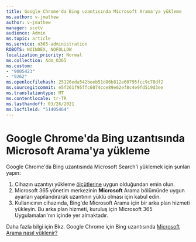 ```yaml
---
title: Google Chrome'da Bing uzantısında Microsoft Arama'ya yükleme
ms.author: v-jmathew
author: v-jmathew
manager: scotv
audience: Admin
ms.topic: article
ms.service: o365-administration
ROBOTS: NOINDEX, NOFOLLOW
localization_priority: Normal
ms.collection: Adm_O365
ms.custom:
- "9005423"
- "9262"
ms.openlocfilehash: 25126eda542beeb51d86b812e60795fcc9c78df2
ms.sourcegitcommit: e5f261f95ffc6074cce89e62ef8c4e9fd519d3ee
ms.translationtype: MT
ms.contentlocale: tr-TR
ms.lasthandoff: 03/26/2021
ms.locfileid: "51405464"
---
```

# <a name="install-the-microsoft-search-in-bing-extension-in-google-chrome"></a>Google Chrome'da Bing uzantısında Microsoft Arama'ya yükleme

Google Chrome'da Bing uzantısında Microsoft Search'i yüklemek için şunları yapın:

1. Cihazın uzantıyı yükleme [ölçütlerine](https://go.microsoft.com/fwlink/?linkid=2152236) uygun olduğundan emin olun.
2. Microsoft 365 yönetim merkezinin **Microsoft** Arama bölümünde uygun ayarları yapılandırarak uzantının yüklü olması için kabul edin.
3. Kullanıcının cihazında, Bing'de Microsoft Arama için bir arka plan hizmeti yükleyin. Bu arka plan hizmeti, kuruluş için Microsoft 365 Uygulamaları'nın içinde yer almaktadır.

Daha fazla bilgi için Bkz. Google Chrome için Bing uzantısında [Microsoft Arama nasıl yüklenir?](https://go.microsoft.com/fwlink/?linkid=2150992)
